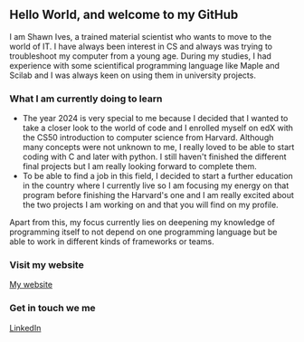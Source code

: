 
## Hello World, and welcome to my GitHub

I am Shawn Ives, a trained material scientist who wants to move to the world of IT.
I have always been interest in CS and always was trying to troubleshoot my computer from a young age.
During my studies, I had experience with some scientifical programming language like Maple and Scilab and I was always keen on using them in university projects.

### What I am currently doing to learn

- The year 2024 is very special to me because I decided that I wanted to take a closer look to the world of code and I enrolled myself on edX with the CS50 introduction to computer science from Harvard.
Although many concepts were not unknown to me, I really loved to be able to start coding with C and later with python. I still haven't finished the different final projects but I am really looking forward to complete them.
- To be able to find a job in this field, I decided to start a further education in the country where I currently live so I am focusing my energy on that program before finishing the Harvard's one and I am really excited about the two projects I am working on and that you will find on my profile.


Apart from this, my focus currently lies on deepening my knowledge of programming itself to not depend on one programming language but be able to work in different kinds of frameworks or teams.

### Visit my website

[My website](https://zirxlos.github.io/mywebsite/)

### Get in touch we me

[LinkedIn](https://www.linkedin.com/in/shawn-ives-b8431594/)

<!---
Zirxlos/Zirxlos is a ✨ special ✨ repository because its `README.md` (this file) appears on your GitHub profile.
You can click the Preview link to take a look at your changes.
--->
